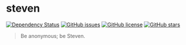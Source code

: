 # steven

[![Dependency Status](https://david-dm.org/montyanderson/steven.svg)](https://david-dm.org/montyanderson/steven)
[![GitHub issues](https://img.shields.io/github/issues/montyanderson/steven.svg)](https://github.com/montyanderson/steven/issues)
[![GitHub license](https://img.shields.io/github/license/montyanderson/steven.svg)](https://github.com/montyanderson/steven)
[![GitHub stars](https://img.shields.io/github/stars/montyanderson/steven.svg?style=social&label=Star)](https://github.com/montyanderson/steven)

> Be anonymous; be Steven.
